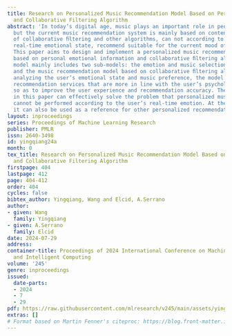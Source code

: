 ```yaml
---
title: Research on Personalized Music Recommendation Model Based on Personal Emotion
  and Collaborative Filtering Algorithm
abstract: 'In today’s digital age, music plays an important role in people’s lives,
  but the current music recommendation system is mainly based on content, the use
  of collaborative ﬁltering and other algorithms, can not according to the user’s
  real-time emotional state, recommend suitable for the current mood of the music.
  This paper aims to design and implement a personalized music recommendation model
  based on personal emotional information and collaborative ﬁltering algorithm. The
  model mainly includes two sub-models: the emotion and music selection tendency model
  and the music recommendation model based on collaborative ﬁltering algorithm. By
  analyzing the user’s emotional state and music preference, the model provides music
  recommendation services that are more in line with the user’s psychological state,
  so as to improve the user experience and recommendation accuracy. The model designed
  in this paper can effectively solve the problem that personalized music recommendation
  cannot be performed according to the user’s real-time emotion. At the same time,
  it can also be used as a reference for other personalized recommendation models.'
layout: inproceedings
series: Proceedings of Machine Learning Research
publisher: PMLR
issn: 2640-3498
id: yingqiang24a
month: 0
tex_title: Research on Personalized Music Recommendation Model Based on Personal Emotion
  and Collaborative Filtering Algorithm
firstpage: 404
lastpage: 412
page: 404-412
order: 404
cycles: false
bibtex_author: Yingqiang, Wang and Elcid, A.Serrano
author:
- given: Wang
  family: Yingqiang
- given: A.Serrano
  family: Elcid
date: 2024-07-29
address:
container-title: Proceedings of 2024 International Conference on Machine Learning
  and Intelligent Computing
volume: '245'
genre: inproceedings
issued:
  date-parts:
  - 2024
  - 7
  - 29
pdf: https://raw.githubusercontent.com/mlresearch/v245/main/assets/yingqiang24a/yingqiang24a.pdf
extras: []
# Format based on Martin Fenner's citeproc: https://blog.front-matter.io/posts/citeproc-yaml-for-bibliographies/
---
```

